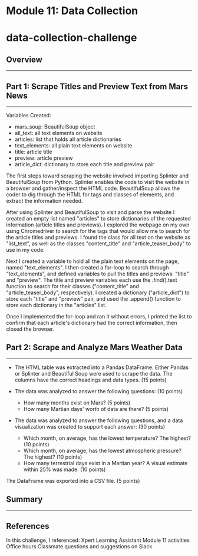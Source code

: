 # Module 11: Data Collection
# data-collection-challenge

## Overview
----



## Part 1: Scrape Titles and Preview Text from Mars News
----
Variables Created:
* mars_soup: BeautifulSoup object
* all_text: all text elements on website
* articles: list that holds all article dictionaries
* text_elements: all plain text elements on website
* title: article title
* preview: article preview
* article_dict: dictionary to store each title and preview pair

The first steps toward scraping the website involved importing Splinter and BeautifulSoup from Python. Splinter enables the code to visit the website in a browser and gather/inspect the HTML code. BeautifulSoup allows the coder to dig through the HTML for tags and classes of elements, and extract the information needed.

After using Splinter and BeautifulSoup to visit and parse the website I created an empty list named "articles" to store dictionaries of the requested information (article titles and previews). I explored the webpage on my own using Chromedriver to search for the tags that would allow me to search for the article titles and previews. I found the class for all text on the website as "list_text", as well as the classes "content_title" and "article_teaser_body" to use in my code. 

Next I created a variable to hold all the plain text elements on the page, named "text_elements". I then created a for-loop to search through "text_elements", and defined variables to pull the titles and previews: "title" and "preview". The title and preview variables each use the .find().text function to search for their classes ("content_title" and "article_teaser_body", respectively). I created a dictionary ("article_dict") to store each "title" and "preview" pair, and used the .append() function to store each dictionary in the "articles" list.

Once I implemented the for-loop and ran it without errors, I printed the list to confirm that each article's dictionary had the correct information, then closed the browser.

## Part 2: Scrape and Analyze Mars Weather Data
----
* The HTML table was extracted into a Pandas DataFrame. Either Pandas or Splinter and Beautiful Soup were used to scrape the data. The columns have the correct headings and data types. (15 points)

* The data was analyzed to answer the following questions: (10 points)
    * How many months exist on Mars? (5 points)
    * How many Martian days' worth of data are there? (5 points)

* The data was analyzed to answer the following questions, and a data visualization was created to support each answer: (30 points)
    * Which month, on average, has the lowest temperature? The highest? (10 points)
    * Which month, on average, has the lowest atmospheric pressure? The highest? (10 points)
    * How many terrestrial days exist in a Martian year? A visual estimate within 25% was made. (10 points)
    
The DataFrame was exported into a CSV file. (5 points)


## Summary
----



## References
In this challenge, I referenced:
Xpert Learning Assistant
Module 11 activities
Office hours
Classmate questions and suggestions on Slack
